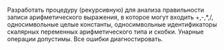 Разработать процедуру (рекурсивную) для анализа правильности записи арифметического выражения, в которое могут входить +,-,*,/, односимвольные  целые константы, односимвольные идентификаторы скалярных переменных арифметического типа и скобки.  Унарные операции допустимы. Все ошибки диагностировать.
